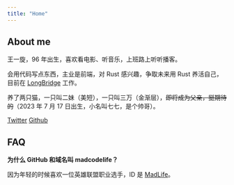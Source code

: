 ```yaml
---
title: "Home"
---
```


## About me

王一旋，96 年出生，喜欢看电影、听音乐，上班路上听听播客。

会用代码写点东西，主业是前端，对 Rust 感兴趣，争取未来用 Rust 养活自己，目前在 [LongBridge](https://longbridgeapp.com/ "LongBridge") 工作。

养了两只猫，一只叫二妹（美短），一只叫三万（金渐层），~~即将成为父亲，挺期待的~~（2023 年 7 月 17 日出生，小名叫七七，是个帅哥）。

[Twitter](https://twitter.com/madcodelife "Twitter")
[Github](https://github.com/madcodelife "Github")

## FAQ

**为什么 GitHub 和域名叫 madcodelife？**

因为年轻的时候喜欢一位英雄联盟职业选手，ID 是 [MadLife](https://zh.wikipedia.org/wiki/%E6%B4%AA%E7%8F%89%E7%BB%AE)。
